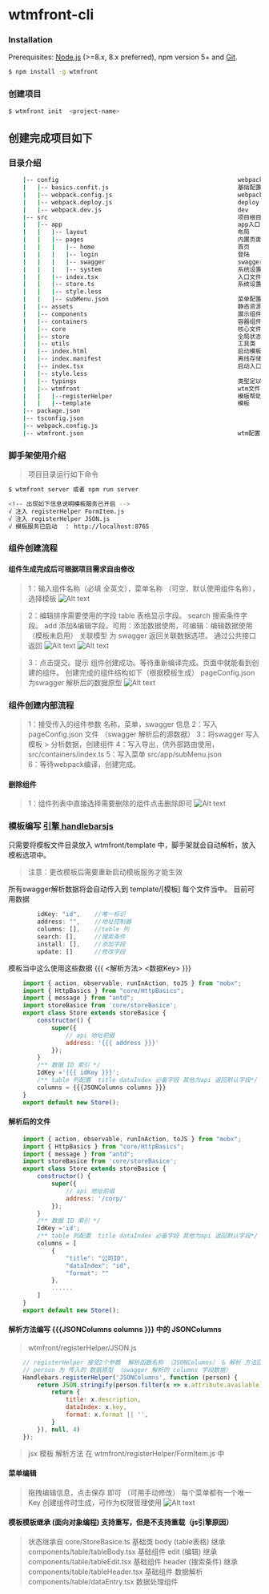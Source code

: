 <!-- npm publish . --registry http://registry.npmjs.org  -->

# wtmfront-cli 

### Installation

Prerequisites: [Node.js](https://nodejs.org/en/) (>=8.x, 8.x preferred), npm version 5+ and [Git](https://git-scm.com/).

``` bash
$ npm install -g wtmfront
```

### 创建项目

``` bash
$ wtmfront init  <project-name>
```
## 创建完成项目如下
### 目录介绍

``` bash
    |-- config                                                  webpack 配置文件
    |   |-- basics.confit.js                                    基础配置
    |   |-- webpack.config.js                                   webpack跳转入口
    |   |-- webpack.deploy.js                                   deploy
    |   |-- webpack.dev.js                                      dev
    |-- src                                                     项目根目录
    |   |-- app                                                 app入口
    |   |   |-- layout                                          布局
    |   |   |-- pages                                           内置页面
    |   |   |   |-- home                                        首页
    |   |   |   |-- login                                       登陆
    |   |   |   |-- swagger                                     swagger解析
    |   |   |   |-- system                                      系统设置
    |   |   |-- index.tsx                                       入口文件
    |   |   |-- store.ts                                        系统设置基础状态
    |   |   |-- style.less                                      
    |   |   |-- subMenu.json                                    菜单配置文件
    |   |-- assets                                              静态资源
    |   |-- components                                          展示组件        
    |   |-- containers                                          容器组件
    |   |-- core                                                核心文件
    |   |-- store                                               全局状态
    |   |-- utils                                               工具类
    |   |-- index.html                                          启动模板
    |   |-- index.manifest                                      离线存储文件（未启用）
    |   |-- index.tsx                                           启动入口
    |   |-- style.less                                          
    |   |-- typings                                             类型定以
    |   |-- wtmfront                                            wtm文件
    |   |   |--registerHelper                                   模板帮助方法
    |   |   |--template                                         模板
    |-- package.json                 
    |-- tsconfig.json                                
    |-- webpack.config.js                                                                
    |-- wtmfront.json                                           wtm配置                             
```

### 脚手架使用介绍
>项目目录运行如下命令
``` bash
$ wtmfront server 或者 npm run server

<!-- 出现如下信息说明模板服务已开启 -->
√ 注入 registerHelper FormItem.js
√ 注入 registerHelper JSON.js
√ 模板服务已启动  ： http://localhost:8765

```

### 组件创建流程
#### 组件生成完成后可根据项目需求自由修改
>1：输入组件名称（必填 全英文），菜单名称 （可空，默认使用组件名称），选择模板
![Alt text](https://raw.githubusercontent.com/LengYXin/samsundot-cli/master/doc/img/1.png)

>2：编辑排序需要使用的字段
>table  表格显示字段。
>search 搜索条件字段。
>add    添加&编辑字段。可用：添加数据使用，可编辑：编辑数据使用（模板未启用）
>关联模型 为 swagger 返回关联数据选项。 通过公共接口返回
![Alt text](https://raw.githubusercontent.com/LengYXin/samsundot-cli/master/doc/img/2.png)
![Alt text](https://raw.githubusercontent.com/LengYXin/samsundot-cli/master/doc/img/3.png)

>3：点击提交。提示 组件创建成功。等待重新编译完成。页面中就能看到创建的组件。
>创建完成的组件结构如下（根据模板生成）
>pageConfig.json 为swagger 解析后的数据原型
![Alt text](https://raw.githubusercontent.com/LengYXin/samsundot-cli/master/doc/img/5.png)
### 组件创建内部流程
>1：接受传入的组件参数 名称，菜单，swagger 信息
>2：写入pageConfig.json 文件 （swagger 解析后的源数据）
>3：将swagger 写入 模板 > 分析数据，创建组件
>4：写入导出，供外部路由使用，src/containers/index.ts
>5：写入菜单 src/app/subMenu.json  
>6：等待webpack编译，创建完成。

#### 删除组件
>1：组件列表中直接选择需要删除的组件点击删除即可
![Alt text](https://raw.githubusercontent.com/LengYXin/samsundot-cli/master/doc/img/4.png)


### 模板编写  [引擎 handlebarsjs](http://handlebarsjs.com/) 
只需要将模板文件目录放入 wtmfront/template 中，脚手架就会自动解析，放入模板选项中。
>注意：更改模板后需要重新启动模板服务才能生效

所有swagger解析数据将会自动传入到 template/[模板] 每个文件当中。
目前可用数据
``` js
        idKey: "id",    //唯一标识
        address: "",    //地址控制器
        columns: [],    //teble 列
        search: [],     //搜索条件
        install: [],    //添加字段
        update: []      //修改字段
```
模板当中这么使用这些数据  {{{ <解析方法> <数据Key> }}}
``` jsx
    import { action, observable, runInAction, toJS } from "mobx";
    import { HttpBasics } from "core/HttpBasics";
    import { message } from "antd";
    import storeBasice from 'core/storeBasice';
    export class Store extends storeBasice {
        constructor() {
            super({
                // api 地址前缀
                address: '{{{ address }}}'
            });
        }
        /** 数据 ID 索引 */
        IdKey ='{{{ idKey }}}';
        /** table 列配置  title dataIndex 必备字段 其他为api 返回默认字段*/
        columns = {{{JSONColumns columns }}}
    }
    export default new Store();
```
#### 解析后的文件 
``` jsx
    import { action, observable, runInAction, toJS } from "mobx";
    import { HttpBasics } from "core/HttpBasics";
    import { message } from "antd";
    import storeBasice from 'core/storeBasice';
    export class Store extends storeBasice {
        constructor() {
            super({
                // api 地址前缀
                address: '/corp/'
            });
        }
        /** 数据 ID 索引 */
        IdKey ='id';
        /** table 列配置  title dataIndex 必备字段 其他为api 返回默认字段*/
        columns = [
            {
                "title": "公司ID",
                "dataIndex": "id",
                "format": ""
            },
            ......
        ]
    }
    export default new Store();
```
#### 解析方法编写 {{{JSONColumns columns }}} 中的 JSONColumns
>wtmfront/registerHelper/JSON.js
``` js
    // registerHelper 接受2个参数  解析函数名称 （JSONColumns） & 解析 方法回调 返回解析后数据
    // person 为 传入的 数据原型 （swagger 解析的 columns 字段数据）
    Handlebars.registerHelper('JSONColumns', function (person) {
        return JSON.stringify(person.filter(x => x.attribute.available).map(x => {
            return {
                title: x.description,
                dataIndex: x.key,
                format: x.format || '',
            }
        }), null, 4)
    });

```
>jsx 模板 解析方法 在 wtmfront/registerHelper/FormItem.js 中


#### 菜单编辑
>拖拽编辑信息，点击保存 即可 （可用手动修改）
>每个菜单都有一个唯一Key 创建组件时生成，可作为权限管理使用
![Alt text](https://raw.githubusercontent.com/LengYXin/samsundot-cli/master/doc/img/6.png)

#### 模板模板继承  (面向对象编程) 支持重写，但是不支持重载（js引擎原因）
>状态继承自  core/StoreBasice.ts 基础类
>body (table表格) 继承  components/table/tableBody.tsx    基础组件
>edit (编辑) 继承  components/table/tableEdit.tsx         基础组件
>header (搜索条件)  继承  components/table/tableHeader.tsx 基础组件
>数据解析           components/table/dataEntry.tsx         数据处理组件

